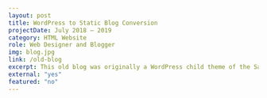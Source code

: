```yaml
---
layout: post
title: WordPress to Static Blog Conversion
projectDate: July 2018 – 2019
category: HTML Website
role: Web Designer and Blogger
img: blog.jpg
link: /old-blog
excerpt: This old blog was originally a WordPress child theme of the Savona theme by Optima Themes, but I recreated the entire website from scratch into a static website generated with Jekyll and made a few modifications. I no longer use this blog, but it was an ambitious project that showed me I enjoy developing websites more than writing blog posts!
external: "yes"
featured: "no"
---
```

